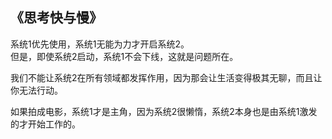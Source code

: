 ## 《思考快与慢》

系统1优先使用，系统1无能为力才开启系统2。  
但是，即使系统2启动，系统1不会下线，这就是问题所在。  

我们不能让系统2在所有领域都发挥作用，因为那会让生活变得极其无聊，而且让你无法行动。  

如果拍成电影，系统1才是主角，因为系统2很懒惰，系统2本身也是由系统1激发的才开始工作的。
